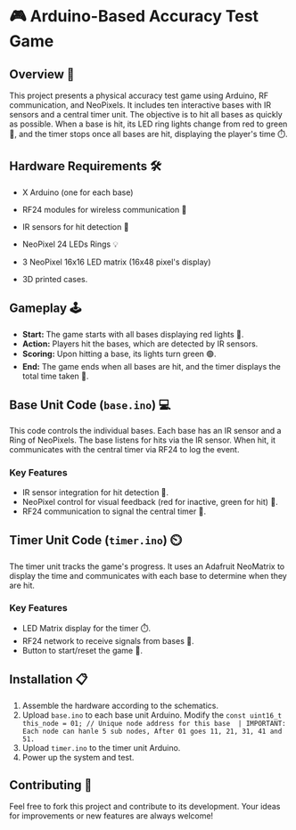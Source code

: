 # 🎮 Arduino-Based Accuracy Test Game

## Overview 🌟
This project presents a physical accuracy test game using Arduino, RF communication, and NeoPixels. It includes ten interactive bases with IR sensors and a central timer unit. The objective is to hit all bases as quickly as possible. When a base is hit, its LED ring lights change from red to green 🚦, and the timer stops once all bases are hit, displaying the player's time ⏱️.

## Hardware Requirements 🛠️
- X Arduino (one for each base)
- RF24 modules for wireless communication 📡
- IR sensors for hit detection 🎯
- NeoPixel 24 LEDs Rings 💡
- 3 NeoPixel 16x16 LED matrix (16x48 pixel's display)

- 3D printed cases.

## Gameplay 🕹️
- **Start:** The game starts with all bases displaying red lights 🔴.
- **Action:** Players hit the bases, which are detected by IR sensors.
- **Scoring:** Upon hitting a base, its lights turn green 🟢.
- **End:** The game ends when all bases are hit, and the timer displays the total time taken 🏁.

## Base Unit Code (`base.ino`) 💻
This code controls the individual bases. Each base has an IR sensor and a Ring of NeoPixels. The base listens for hits via the IR sensor. When hit, it communicates with the central timer via RF24 to log the event.

### Key Features
- IR sensor integration for hit detection 🎯.
- NeoPixel control for visual feedback (red for inactive, green for hit) 🚦.
- RF24 communication to signal the central timer 📡.

## Timer Unit Code (`timer.ino`) ⏲️
The timer unit tracks the game's progress. It uses an Adafruit NeoMatrix to display the time and communicates with each base to determine when they are hit.

### Key Features
- LED Matrix display for the timer ⏱️.
- RF24 network to receive signals from bases 📡.
- Button to start/reset the game 🔄.

## Installation 📋
1. Assemble the hardware according to the schematics.
2. Upload `base.ino` to each base unit Arduino.
    Modify the
    ```const uint16_t this_node = 01; // Unique node address for this base  | IMPORTANT: Each node can hanle 5 sub nodes, After 01 goes 11, 21, 31, 41 and 51.```
3. Upload `timer.ino` to the timer unit Arduino.
4. Power up the system and test.

## Contributing 🤝
Feel free to fork this project and contribute to its development. Your ideas for improvements or new features are always welcome!
